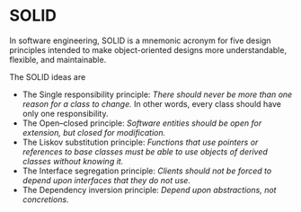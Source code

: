 # SOLID

In software engineering, SOLID is a mnemonic acronym for five design principles intended to make object-oriented designs more understandable, flexible, and maintainable.

The SOLID ideas are

- The Single responsibility principle: *There should never be more than one reason for a class to change.* In other words, every class should have only one responsibility.
- The Open–closed principle: *Software entities should be open for extension, but closed for modification.*
- The Liskov substitution principle: *Functions that use pointers or references to base classes must be able to use objects of derived classes without knowing it.*
- The Interface segregation principle: *Clients should not be forced to depend upon interfaces that they do not use.*
- The Dependency inversion principle: *Depend upon abstractions, not concretions.*